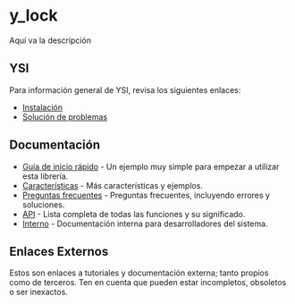 # y_lock

Aquí va la descripción

## YSI

Para información general de YSI, revisa los siguientes enlaces:

* [Instalación](../instalacion.md)
* [Solución de problemas](../solucion-problemas.md)

## Documentación

* [Guía de inicio rápido](y_lock/inicio-rapido.md) - Un ejemplo muy simple para empezar a utilizar esta librería.
* [Características](y_lock/caracteristicas.md) - Más características y ejemplos.
* [Preguntas frecuentes](y_lock/preguntas-frecuentes.md) - Preguntas frecuentes, incluyendo errores y soluciones.
* [API](y_lock/api.md) - Lista completa de todas las funciones y su significado.
* [Interno](y_lock/interno.md) - Documentación interna para desarrolladores del sistema.

## Enlaces Externos

Estos son enlaces a tutoriales y documentación externa; tanto propios como de terceros. Ten en cuenta que pueden estar incompletos, obsoletos o ser inexactos.
